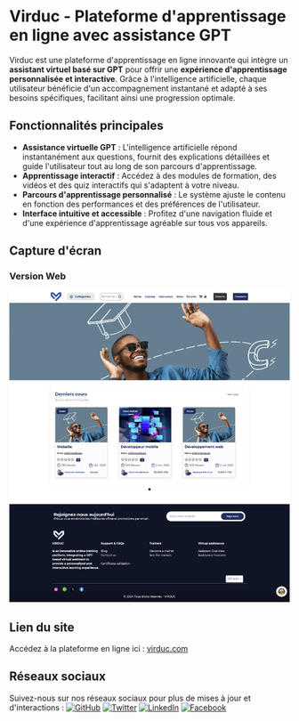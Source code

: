 # Virduc - Plateforme d'apprentissage en ligne avec assistance GPT

Virduc est une plateforme d'apprentissage en ligne innovante qui intègre un **assistant virtuel basé sur GPT** pour offrir une **expérience d'apprentissage personnalisée et interactive**. Grâce à l'intelligence artificielle, chaque utilisateur bénéficie d'un accompagnement instantané et adapté à ses besoins spécifiques, facilitant ainsi une progression optimale.

## Fonctionnalités principales
- **Assistance virtuelle GPT** : L'intelligence artificielle répond instantanément aux questions, fournit des explications détaillées et guide l'utilisateur tout au long de son parcours d'apprentissage.
- **Apprentissage interactif** : Accédez à des modules de formation, des vidéos et des quiz interactifs qui s'adaptent à votre niveau.
- **Parcours d'apprentissage personnalisé** : Le système ajuste le contenu en fonction des performances et des préférences de l'utilisateur.
- **Interface intuitive et accessible** : Profitez d'une navigation fluide et d'une expérience d'apprentissage agréable sur tous vos appareils.

## Capture d'écran

### Version Web
![Web Version](https://github.com/Virduc/virduc-training/raw/main/web-version.png)

## Lien du site
Accédez à la plateforme en ligne ici : [virduc.com](https://virduc.com)

## Réseaux sociaux
Suivez-nous sur nos réseaux sociaux pour plus de mises à jour et d'interactions :
[![GitHub](https://img.shields.io/badge/GitHub-000000?style=for-the-badge&logo=github&logoColor=white)](https://github.com/username)
[![Twitter](https://img.shields.io/badge/Twitter-1DA1F2?style=for-the-badge&logo=twitter&logoColor=white)](https://twitter.com/username)
[![LinkedIn](https://img.shields.io/badge/LinkedIn-0A66C2?style=for-the-badge&logo=linkedin&logoColor=white)](https://linkedin.com/in/username)
[![Facebook](https://img.shields.io/badge/Facebook-1877F2?style=for-the-badge&logo=facebook&logoColor=white)](https://facebook.com/username)


